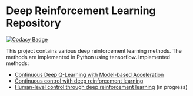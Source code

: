 # Deep Reinforcement Learning Repository

[![Codacy Badge](https://api.codacy.com/project/badge/Grade/cb49561a350d41c69bdc4495b8e37353)](https://www.codacy.com/app/bart_keulen/drl?utm_source=github.com&utm_medium=referral&utm_content=BartKeulen/drl&utm_campaign=badger)

This project contains various deep reinforcement learning methods. The methods are implemented in Python using tensorflow.
Implemented methods:
- [Continuous Deep Q-Learning with Model-based Acceleration](https://arxiv.org/abs/1603.00748)
- [Continuous control with deep reinforcement learning](https://arxiv.org/abs/1509.02971)
- [Human-level control through deep reinforcement learning](http://www.nature.com/nature/journal/v518/n7540/abs/nature14236.html) (in progress)